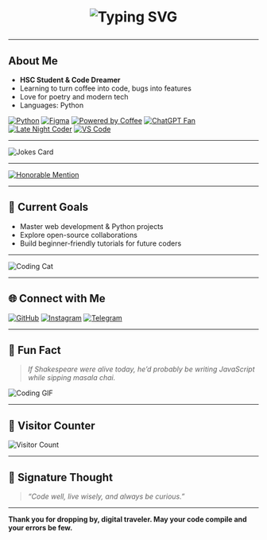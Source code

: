 <h1 align="center">
  <img src="https://readme-typing-svg.herokuapp.com?font=Impact&size=28&duration=4000&color=FF272A&center=true&vCenter=true&lines=Hello+there%2C+I'm+Prajyotastic!;Welcome+to+my+digital+realm!;Let's+code+some+magic+today!;" alt="Typing SVG" />


---
## About Me  

- **HSC Student & Code Dreamer**  
- Learning to turn coffee into code, bugs into features  
- Love for poetry and modern tech  
- Languages: Python

[![Python](https://img.shields.io/badge/Python-3776AB?style=for-the-badge&logo=python&logoColor=white)](https://www.python.org/)
[![Figma](https://img.shields.io/badge/Figma-F24E1E?style=for-the-badge&logo=figma&logoColor=white)](https://www.figma.com/)
[![Powered by Coffee](https://img.shields.io/badge/Powered%20by-Coffee-FFDD00?style=for-the-badge&logo=buymeacoffee&logoColor=black)](https://www.buymeacoffee.com/)
[![ChatGPT Fan](https://img.shields.io/badge/ChatGPT-Fan-10AC84?style=for-the-badge)](https://chat.openai.com/)
[![Late Night Coder](https://img.shields.io/badge/Late%20Night-Coder-9933CC?style=for-the-badge)](https://www.google.com/search?q=late+night+coding)
[![VS Code](https://img.shields.io/badge/VS%20Code-007ACC?style=for-the-badge&logo=visualstudiocode&logoColor=white)](https://code.visualstudio.com/)

---
![Jokes Card](https://readme-jokes.vercel.app/api?theme=tokyonight)

---
[![Honorable Mention](https://img.shields.io/badge/Honorable%20Mention-001F54?style=for-the-badge)](https://www.youtube.com/watch?v=CRkC1p3Q2lY)

---
## 🚀 Current Goals  

- Master web development & Python projects  
- Explore open-source collaborations  
- Build beginner-friendly tutorials for future coders
---
![Coding Cat](https://media.giphy.com/media/JIX9t2j0ZTN9S/giphy.gif)

---
## 🌐 Connect with Me  

[![GitHub](https://img.shields.io/badge/GitHub-000?style=for-the-badge&logo=github)](https://github.com/Prajyotastic)
[![Instagram](https://img.shields.io/badge/Instagram-E4405F?style=for-the-badge&logo=instagram&logoColor=white)](https://www.instagram.com/prajyot.shady?igsh=MTJ6OW9vcDJvNm84Mw==)
[![Telegram](https://img.shields.io/badge/Telegram-229ED9?style=for-the-badge&logo=telegram&logoColor=white)](https://t.me/Prajyotastic)

---

## 🎨 Fun Fact  

> *If Shakespeare were alive today, he’d probably be writing JavaScript while sipping masala chai.*  

![Coding GIF](https://media.giphy.com/media/qgQUggAC3Pfv687qPC/giphy.gif)

---

## 👀 Visitor Counter  

![Visitor Count](https://profile-counter.glitch.me/Prajyotastic/count.svg)

---

## 📜 Signature Thought

> *“Code well, live wisely, and always be curious.”*

---

**Thank you for dropping by, digital traveler. May your code compile and your errors be few.**  
